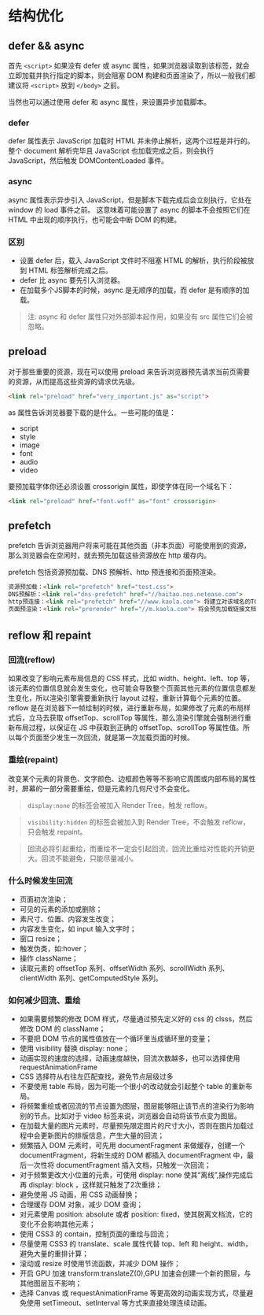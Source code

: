 # 结构优化
## defer && async
首先 `<script>` 如果没有 defer 或 async 属性，如果浏览器读取到该标签，就会立即加载并执行指定的脚本，则会阻塞 DOM 构建和页面渲染了，所以一般我们都建议将 `<script>` 放到 `</body>` 之前。

当然也可以通过使用 defer 和 async 属性，来设置异步加载脚本。

### defer
defer 属性表示 JavaScript 加载时 HTML 并未停止解析，这两个过程是并行的。整个 document 解析完毕且 JavaScript 也加载完成之后，则会执行 JavaScript，然后触发 DOMContentLoaded 事件。

### async
async 属性表示异步引入 JavaScript，但是脚本下载完成后会立刻执行，它处在 window 的 load 事件之前。 这意味着可能设置了 async 的脚本不会按照它们在 HTML 中出现的顺序执行，也可能会中断 DOM 的构建。

### 区别
* 设置 defer 后，载入 JavaScript 文件时不阻塞 HTML 的解析，执行阶段被放到 HTML 标签解析完成之后。 
* defer 比 async 要先引入浏览器。
* 在加载多个JS脚本的时候，async 是无顺序的加载，而 defer 是有顺序的加载。


> 注: async 和 defer 属性只对外部脚本起作用，如果没有 src 属性它们会被忽略。

## preload
对于那些重要的资源，现在可以使用 preload 来告诉浏览器预先请求当前页需要的资源，从而提高这些资源的请求优先级。

``` html
<link rel="preload" href="very_important.js" as="script">
```

as 属性告诉浏览器要下载的是什么。一些可能的值是：

* script
* style
* image
* font
* audio
* video

要预加载字体你还必须设置 crossorigin 属性，即使字体在同一个域名下：

``` html
<link rel="preload" href="font.woff" as="font" crossorigin>
```

## prefetch
prefetch 告诉浏览器用户将来可能在其他页面（非本页面）可能使用到的资源，那么浏览器会在空闲时，就去预先加载这些资源放在 http 缓存内。

prefetch 包括资源预加载、DNS 预解析、http 预连接和页面预渲染。

``` html
资源预加载：<link rel="prefetch" href="test.css">
DNS预解析：<link rel="dns-prefetch" href="//haitao.nos.netease.com">
http预连接：<link rel="prefetch" href="//www.kaola.com"> 将建立对该域名的TCP链接
页面预渲染：<link rel="prerender" href="//m.kaola.com"> 将会预先加载链接文档的所有资源
```

## reflow 和 repaint
### 回流(reflow)
如果改变了影响元素布局信息的 CSS 样式，比如 width、height、left、top 等，该元素的位置信息就会发生变化，也可能会导致整个页面其他元素的位置信息都发生变化，所以渲染引擎需要重新执行 layout 过程，重新计算每个元素的位置。reflow 是在浏览器下一帧绘制的时候，进行重新布局，如果修改了元素的布局样式后，立马去获取 offsetTop、scrollTop 等属性，那么渲染引擎就会强制进行重新布局过程，以保证在 JS 中获取到正确的 offsetTop、scrollTop 等属性值。所以每个页面至少发生一次回流，就是第一次加载页面的时候。

### 重绘(repaint)
改变某个元素的背景色、文字颜色、边框颜色等等不影响它周围或内部布局的属性时，屏幕的一部分需要重绘，但是元素的几何尺寸不会变化。

> `display:none` 的标签会被加入 Render Tree，触发 reflow。

> `visibility:hidden` 的标签会被加入到 Render Tree，不会触发 reflow，只会触发 repaint。

> 回流必将引起重绘，而重绘不一定会引起回流，回流比重绘对性能的开销更大。回流不能避免，只能尽量减小。

### 什么时候发生回流
* 页面初次渲染；
* 可见的元素的添加或删除；
* 素尺寸、位置、内容发生改变；
* 内容发生变化，如 input 输入文字时；
* 窗口 resize；
* 触发伪类，如:hover；
* 操作 className；
* 读取元素的 offsetTop 系列、offsetWidth 系列、scrollWidth 系列、clientWidth 系列、getComputedStyle 系列。

### 如何减少回流、重绘
* 如果需要频繁的修改 DOM 样式，尽量通过预先定义好的 css 的 clsss，然后修改 DOM 的 className；
* 不要把 DOM 节点的属性值放在一个循环里当成循环里的变量；
* 使用 visibility 替换 display: none；
* 动画实现的速度的选择，动画速度越快，回流次数越多，也可以选择使用 requestAnimationFrame
* CSS 选择符从右往左匹配查找，避免节点层级过多
* 不要使用 table 布局，因为可能一个很小的改动就会引起整个 table 的重新布局。
* 将频繁重绘或者回流的节点设置为图层，图层能够阻止该节点的渲染行为影响别的节点。比如对于 video 标签来说，浏览器会自动将该节点变为图层。
* 在加载大量的图片元素时，尽量预先限定图片的尺寸大小，否则在图片加载过程中会更新图片的排版信息，产生大量的回流；
* 频繁插入 DOM 元素时，可先用 documentFragment 来做缓存，创建一个 documentFragment，将新生成的 DOM 都插入 documentFragment 中，最后一次性将 documentFragment 插入文档，只触发一次回流；
* 对于频繁更改大小位置的元素，可使用 display: none 使其“离线”,操作完成后再 display: block ，这样就只触发了2次重排；
* 避免使用 JS 动画，用 CSS 动画替换；
* 合理缓存 DOM 对象，减少 DOM 查询；
* 对元素使用 position: absolute 或者 position: fixed，使其脱离文档流，它的变化不会影响其他元素；
* 使用 CSS3 的 contain，控制页面的重绘与回流；
* 尽量使用 CSS3 的 translate、scale 属性代替 top、left 和 height、width，避免大量的重排计算；
* 滚动或 resize 时使用节流函数，并减少 DOM 操作；
* 开启 GPU 加速 transform:translateZ(0),GPU 加速会创建一个新的图层，与其他图层互不影响；
* 选择 Canvas 或 requestAnimationFrame 等更高效的动画实现方式，尽量避免使用 setTimeout、setInterval 等方式来直接处理连续动画。